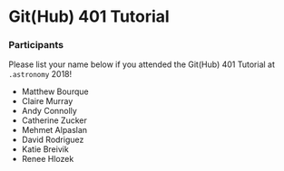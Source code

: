 # Git(Hub) 401 Tutorial

### Participants

Please list your name below if you attended the Git(Hub) 401 Tutorial at `.astronomy` 2018!
- Matthew Bourque
- Claire Murray
- Andy Connolly
- Catherine Zucker
- Mehmet Alpaslan
- David Rodriguez
- Katie Breivik
- Renee Hlozek
